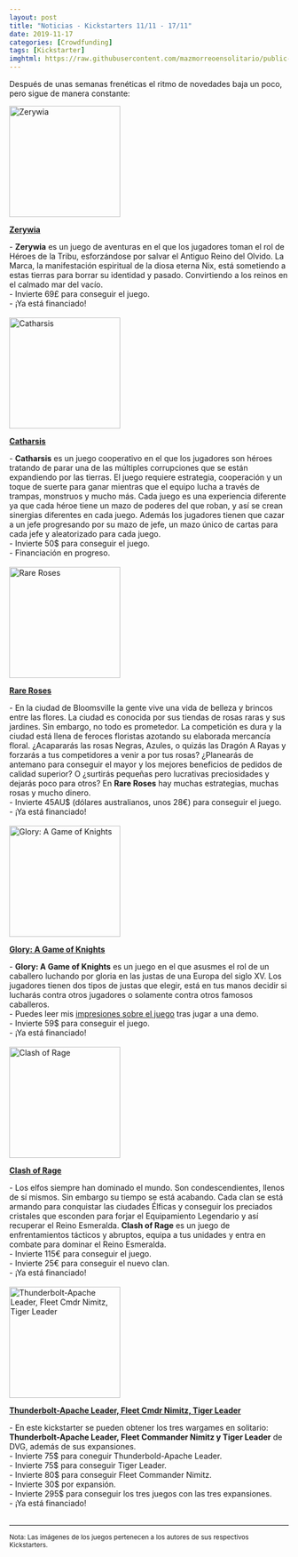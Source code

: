 ```yaml
---
layout: post
title: "Noticias - Kickstarters 11/11 - 17/11"
date: 2019-11-17
categories: [Crowdfunding]
tags: [Kickstarter]
imghtml: https://raw.githubusercontent.com/mazmorreoensolitario/public-images/master/crowdfunding/crowdfunding-1111-1117.jpg
---
```


Después de unas semanas frenéticas el ritmo de novedades baja un poco, pero 
sigue de manera constante:

<div class="row">
    <div class="col-md-3">
        <img width="200" height="200"
            src="https://ksr-ugc.imgix.net/assets/027/230/928/106c5d2d2790816b6f9ac06d83d75bfc_original.jpg?ixlib=rb-2.1.0&w=680&fit=max&v=1573857335&auto=format&gif-q=50&q=92&s=29cbca0deeabbb6fa4e851f68ae0708b"
            class="img-thumbnail" alt="Zerywia">
    </div>
    <div class="col-md-9">
        <p>
            <a target="_blank" 
                href="https://www.kickstarter.com/projects/kolibaboardgames/zerywia?ref=mazmorreoensolitario">
            <strong>Zerywia</strong>
            </a>
        </p>
            - <strong>Zerywia</strong> es un juego de aventuras en el que los
            jugadores toman el rol de Héroes de la Tribu, esforzándose por
            salvar el Antiguo Reino del Olvido. La Marca, la manifestación
            espiritual de la diosa eterna Nix, está sometiendo a estas tierras
            para borrar su identidad y pasado. Convirtiendo a los reinos en el
            calmado mar del vacío.
            <br>
           - Invierte 69£ para conseguir el juego.
           <br>
           - ¡Ya está financiado!
    </div>
</div>
<br>

<div class="row">
    <div class="col-md-3">
        <img width="200" height="200"
            src="https://ksr-ugc.imgix.net/assets/026/865/874/8e665bfcd90e9ece231cd0a854a31d71_original.jpg?ixlib=rb-2.1.0&w=680&fit=max&v=1571244833&auto=format&gif-q=50&q=92&s=e6d4027f655fa8de71c55a6ac4eebd68"
            class="img-thumbnail" alt="Catharsis">
    </div>
    <div class="col-md-9">
        <p>
            <a target="_blank" 
                href="https://www.kickstarter.com/projects/redwizardgames/catharsis-1-4-player-dark-fantasy-board-game?ref=mazmorreoensolitario">
            <strong>Catharsis</strong>
            </a>
        </p>
            - <strong>Catharsis</strong> es un juego cooperativo en el que los
            jugadores son héroes tratando de parar una de las múltiples
            corrupciones que se están expandiendo por las tierras. El juego
            requiere estrategia, cooperación y un toque de suerte para ganar
            mientras que el equipo lucha a través de trampas, monstruos y mucho
            más. Cada juego es una experiencia diferente ya que cada héroe
            tiene un mazo de poderes del que roban, y así se crean sinergias
            diferentes en cada juego. Además los jugadores tienen que cazar a
            un jefe progresando por su mazo de jefe, un mazo único de cartas
            para cada jefe y aleatorizado para cada juego. 
            <br>
           - Invierte 50$ para conseguir el juego.
           <br>
           - Financiación en progreso.
    </div>
</div>
<br>

<div class="row">
    <div class="col-md-3">
        <img width="200" height="200"
            src="https://ksr-ugc.imgix.net/assets/027/161/176/a7eea808429c90ced74e1e3dfc178bed_original.png?ixlib=rb-2.1.0&w=680&fit=max&v=1573379222&auto=format&gif-q=50&lossless=true&s=85f0a187b9ea0ecc74bdd09abb3cd188"
            class="img-thumbnail" alt="Rare Roses">
    </div>
    <div class="col-md-9">
        <p>
            <a target="_blank" 
                href="https://www.kickstarter.com/projects/cravonstudios/rareroseskickstarter?ref=mazmorreoensolitario">
            <strong>Rare Roses</strong>
            </a>
        </p>
            - En la ciudad de Bloomsville la gente vive una vida de belleza y
            brincos entre las flores. La ciudad es conocida por sus tiendas de
            rosas raras y sus jardines. Sin embargo, no todo es prometedor. La
            competición es dura y la ciudad está llena de feroces floristas
            azotando su elaborada mercancía floral. ¿Acapararás las rosas
            Negras, Azules, o quizás las Dragón A Rayas y forzarás a tus
            competidores a venir a por tus rosas? ¿Planearás de antemano para
            conseguir el mayor y los mejores beneficios de pedidos de calidad
            superior? O ¿surtirás pequeñas pero lucrativas preciosidades y
            dejarás poco para otros? En <strong>Rare Roses</strong> hay muchas
            estrategias, muchas rosas y mucho  dinero.
            <br>
           - Invierte 45AU$ (dólares australianos, unos 28€) para conseguir el
           juego. 
           <br>
           - ¡Ya está financiado!
    </div>
</div>
<br>

<div class="row">
    <div class="col-md-3">
        <img width="200" height="200"
            src="https://ksr-ugc.imgix.net/assets/026/424/544/f4840bad31a994420021f9c842ff0827_original.jpg?ixlib=rb-2.1.0&w=680&fit=max&v=1568121564&auto=format&gif-q=50&q=92&s=b74382e985639eae8d75dc03dac48fbf"
            class="img-thumbnail" alt="Glory: A Game of Knights">
    </div>
    <div class="col-md-9">
        <p>
            <a target="_blank" 
                href="https://www.kickstarter.com/projects/strategosgames/glory-a-game-of-knights?ref=mazmorreoensolitario">
            <strong>Glory: A Game of Knights</strong>
            </a>
        </p>
           - <strong>Glory: A Game of Knights</strong> es un juego en el que
            asusmes el rol de un caballero luchando por gloria en las justas de
            una Europa del siglo XV. Los jugadores tienen dos tipos de justas
            que elegir, está en tus manos decidir si lucharás contra otros
            jugadores o solamente contra otros famosos caballeros.
            <br>
            - Puedes leer mis <a
            href="{{site.baseurl}}/2019/11/12/demo-essen-spiel-2019-glory-a-game-of-knights/">impresiones
            sobre el juego</a> tras jugar a una demo.
            <br>
           - Invierte 59$ para conseguir el juego. 
           <br>
           - ¡Ya está financiado!
    </div>
</div>
<br>

<div class="row">
    <div class="col-md-3">
        <img width="200" height="200"
            src="https://ksr-ugc.imgix.net/assets/027/206/215/4d686516b303c8cdc8b546a7dc0d8832_original.jpg?ixlib=rb-2.1.0&w=680&fit=max&v=1573683526&auto=format&gif-q=50&q=92&s=a81e8f291c1fc65e80649d20a897b3a9"
            class="img-thumbnail" alt="Clash of Rage">
    </div>
    <div class="col-md-9">
        <p>
            <a target="_blank" 
                href="https://www.kickstarter.com/projects/laboitedejeu/clash-of-rage-2nd-printing?ref=mazmorreoensolitario">
            <strong>Clash of Rage</strong>
            </a>
        </p>
           - Los elfos siempre han dominado el mundo. Son condescendientes,
            llenos de sí mismos. Sin embargo su tiempo se está acabando. Cada
            clan se está armando para conquistar las ciudades Élficas y
            conseguir los preciados cristales que esconden para forjar el
            Equipamiento Legendario y así recuperar el Reino Esmeralda.
            <strong>Clash of Rage</strong> es un juego de
            enfrentamientos tácticos y abruptos, equipa a tus unidades y entra
            en combate para dominar el Reino Esmeralda.
            <br>
           - Invierte 115€ para conseguir el juego. 
           <br>
           - Invierte 25€ para conseguir el nuevo clan.
           <br>
           - ¡Ya está financiado!
    </div>
</div>
<br>


<div class="row">
    <div class="col-md-3">
        <img width="200" height="200"
            src="https://ksr-ugc.imgix.net/assets/026/994/508/2e8936525e627cd05dd70b377af3885c_original.jpg?ixlib=rb-2.1.0&w=680&fit=max&v=1572209131&auto=format&gif-q=50&q=92&s=5c3a1a8c7fbc93971565811a11afb412"
            class="img-thumbnail" alt="Thunderbolt-Apache Leader, Fleet Cmdr Nimitz, Tiger Leader">
    </div>
    <div class="col-md-9">
        <p>
            <a target="_blank" 
                href="https://www.kickstarter.com/projects/danverssengames/thunderbolt-apache-leader-fleet-cmdr-nimitz-tiger-leader?ref=mazmorreoensolitario">
            <strong>Thunderbolt-Apache Leader, Fleet Cmdr Nimitz, Tiger Leader</strong>
            </a>
        </p>
           - En este kickstarter se pueden obtener los tres wargames en
            solitario: <strong>Thunderbolt-Apache Leader, Fleet Commander
            Nimitz y Tiger Leader</strong> de DVG, además de sus expansiones.
            <br>
           - Invierte 75$ para coneguir Thunderbold-Apache Leader.
           <br>
           - Invierte 75$ para conseguir Tiger Leader.
           <br>
           - Invierte 80$ para conseguir Fleet Commander Nimitz.
           <br>
           - Invierte 30$ por expansión.
           <br>
           - Invierte 295$ para conseguir los tres juegos con las tres
           expansiones.
           <br>
           - ¡Ya está financiado!
    </div>
</div>
<br>


<hr>

<small>Nota: Las imágenes de los juegos pertenecen a los autores de sus
respectivos Kickstarters.</small>
